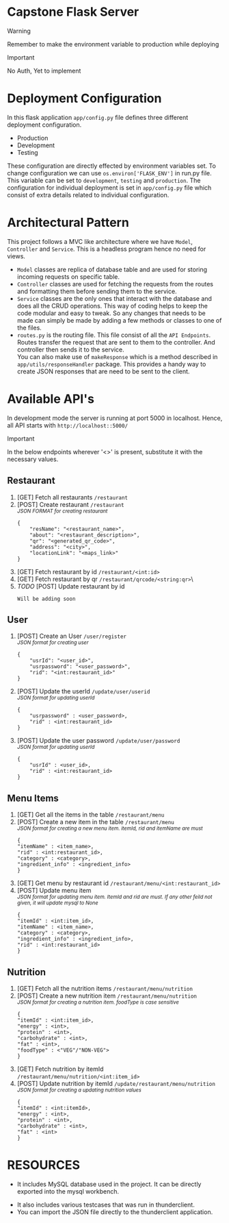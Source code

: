 # Capstone Flask Server

> [!WARNING]
> Remember to make the environment variable to production while deploying

> [!IMPORTANT]
> No Auth, Yet to implement

# Deployment Configuration
In this flask application `app/config.py` file defines three different deployment configuration.
* Production
* Development
* Testing

These configuration are directly effected by environment variables set. To change configuration we can use `os.environ['FLASK_ENV']` in run.py file. This variable can be set to `development`, `testing` and `production`. The configuration for individual deployment is set in `app/config.py` file which consist of extra details related to individual configuration. 

# Architectural Pattern
This project follows a MVC like architecture where we have `Model`, `Controller` and `Service`. This is a headless program hence no need for views. 
* `Model` classes are replica of database table and are used for storing incoming requests on specific table.
* `Controller` classes are used for fetching the requests from the routes and formatting them before sending them to the service.
* `Service` classes are the only ones that interact with the database and does all the CRUD operations.
This way of coding helps to keep the code modular and easy to tweak. So any changes that needs to be made can simply be made by adding a few methods or classes to one of the files.
* `routes.py` is the routing file. This file consist of all the `API Endpoints`. Routes transfer the request that are sent to them to the controller. And controller then sends it to the service.
\
You can also make use of `makeResponse` which is a method described in `app/utils/responseHandler` package. This provides a handy way to create JSON responses that are need to be sent to the client.

# Available API's
In development mode the server is running at port 5000 in localhost. Hence, all API starts with `http://localhost::5000/`

> [!IMPORTANT]
> In the below endpoints wherever '<>' is present, substitute it with the necessary values.

## Restaurant

1. [GET] Fetch all restaurants `/restaurant`
2. [POST] Create restaurant `/restaurant` \
    <sub>*JSON FORMAT for creating restaurant*</sub>
    ```
    {
        "resName": "<restaurant_name>",
        "about": "<restaurant_description>",
        "qr": "<generated_qr_code>",
        "address": "<city>",
        "locationLink": "<maps_link>"
    }
    ```
3. [GET] Fetch restaurant by id `/restaurant/<int:id>`
4. [GET] Fetch restaurant by qr `/restaurant/qrcode/<string:qr>`\
5. *TODO* [POST] Update restaurant by id
    ```
    Will be adding soon
    ```

## User
1. [POST] Create an User `/user/register`\
    <sub>*JSON format for creating user*</sub>
    ```
    {
        "usrId": "<user_id>",
        "usrpassword": "<user_password>",
        "rid": "<int:restaurant_id>"
    }
    ```

2. [POST] Update the userId `/update/user/userid`\
    <sub>*JSON format for updating userId*</sub>
    ```
    {
        "usrpassword" : <user_password>,
        "rid" : <int:restaurant_id>
    }
    ```

3. [POST] Update the user password `/update/user/password`\
    <sub>*JSON format for updating userId*</sub>
    ```
    {
        "usrId" : <user_id>,
        "rid" : <int:restaurant_id>
    }
    ```

## Menu Items
1. [GET] Get all the items in the table `/restaurant/menu`
2. [POST] Create a new item in the table `/restaurant/menu`\
    <sub>*JSON format for creating a new menu item. itemId, rid and itemName are must*</sub>
    ```
    {
    "itemName" : <item_name>,
    "rid" : <int:restaurant_id>,
    "category" : <category>,
    "ingredient_info" : <ingredient_info>
    }
    ```
3. [GET] Get menu by restaurant id `/restaurant/menu/<int:restaurant_id>`
4. [POST] Update menu item\
    <sub>*JSON format for updating menu item. ItemId and rid are must. If any other feild not given, it will update mysql to None*</sub>
    ```
    {
    "itemId" : <int:item_id>,
    "itemName" : <item_name>,
    "category" : <category>,
    "ingredient_info" : <ingredient_info>,
    "rid" : <int:restaurant_id>
    }
    ```

## Nutrition
1. [GET] Fetch all the nutrition items `/restaurant/menu/nutrition`
2. [POST] Create a new nutrition item `/restaurant/menu/nutrition`\
    <sub>*JSON format for creating a nutrition item. foodType is case sensitive*</sub>
    ```
    {
    "itemId" : <int:item_id>,
    "energy" : <int>,
    "protein" : <int>,
    "carbohydrate" : <int>,
    "fat" : <int>,
    "foodType" : <"VEG"/"NON-VEG">
    }
    ```
3. [GET] Fetch nutrition by itemId `/restaurant/menu/nutrition/<int:item_id>`
4. [POST] Update nutrition by itemId `/update/restaurant/menu/nutrition `\
    <sub>*JSON format for creating a updating nutrition values*</sub>
    ```
    {
    "itemId" : <int:itemId>,
    "energy" : <int>,
    "protein" : <int>,
    "carbohydrate" : <int>,
    "fat" : <int>
    }
    ```

# RESOURCES
- It includes MySQL database used in the project. It can be directly exported into the mysql workbench.
* It also includes various testcases that was run in thunderclient.
* You can import the JSON file directly to the thunderclient application.